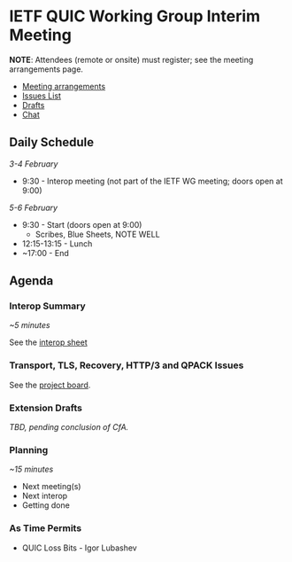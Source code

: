 # IETF QUIC Working Group Interim Meeting

**NOTE**: Attendees (remote or onsite) must register; see the meeting arrangements page.

* [Meeting arrangements](https://github.com/quicwg/wg-materials/blob/master/interim-20-02/arrangements.md)
* [Issues List](https://github.com/quicwg/base-drafts/issues)
* [Drafts](https://github.com/quicwg/base-drafts)
* [Chat](xmpp:quic@jabber.ietf.org?join)

## Daily Schedule

_3-4 February_

* 9:30 - Interop meeting (not part of the IETF WG meeting; doors open at 9:00)


_5-6 February_

* 9:30 - Start (doors open at 9:00)
  * Scribes, Blue Sheets, NOTE WELL
* 12:15-13:15 - Lunch
* ~17:00 - End


## Agenda

### Interop Summary

_~5 minutes_

See the [interop sheet](https://docs.google.com/spreadsheets/d/1D0tW89vOoaScs3IY9RGC0UesWGAwE6xyLk0l4JtvTVg/edit#gid=535093126)


### Transport, TLS, Recovery, HTTP/3 and QPACK Issues

See the [project board](https://github.com/quicwg/base-drafts/projects/5).


### Extension Drafts

*TBD, pending conclusion of CfA.*


### Planning

_~15 minutes_

- Next meeting(s)
- Next interop
- Getting done


### As Time Permits

* QUIC Loss Bits - Igor Lubashev
